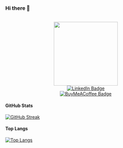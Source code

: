 ### Hi there 👋

<!--
**kr1stj0n/kr1stj0n** is a ✨ _special_ ✨ repository because its `README.md` (this file) appears on your GitHub profile.

Here are some ideas to get you started:

- 🔭 I’m currently working on ...
- 🌱 I’m currently learning ...
- 👯 I’m looking to collaborate on ...
- 🤔 I’m looking for help with ...
- 💬 Ask me about ...
- 📫 How to reach me: ...
- 😄 Pronouns: ...
- ⚡ Fun fact: ...
-->

<br>

<div id="header" align="center">
  <img src="https://media.giphy.com/media/Dh5q0sShxgp13DwrvG/giphy.gif" width="200"/>
</div>

<div id="badges" align="center">
  <a href="https://www.linkedin.com/in/kciko/">
    <img src="https://img.shields.io/badge/LinkedIn-blue?style=for-the-badge&logo=linkedin&logoColor=white" alt="LinkedIn Badge"/>
  </a>
  <br>
  <a href="https://www.buymeacoffee.com/kr1stj0n">
    <img src="https://img.shields.io/badge/BuyMeACoffee-yellow?style=for-the-badge&logo=buymeacoffee&logoColor=white" alt="BuyMeACoffee Badge"/>
  </a>
</div>

<div id="badges" align="center">
  <img src="https://komarev.com/ghpvc/?username=kr1stj0n&style=flat-square&color=blue" alt=""/>
</div>

#### GitHub Stats
[![GitHub Streak](http://github-readme-streak-stats.herokuapp.com?user=kr1stj0n&theme=dark&background=000000)](https://git.io/streak-stats)

#### Top Langs
[![Top Langs](https://github-readme-stats.vercel.app/api/top-langs/?username=kr1stj0n&layout=compact&theme=vision-friendly-dark)](https://github.com/anuraghazra/github-readme-stats)
